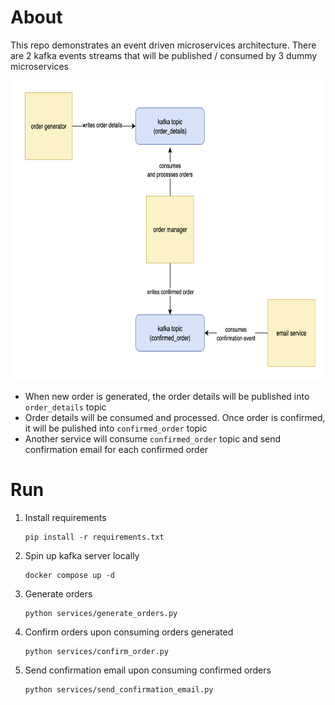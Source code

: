 # About

This repo demonstrates an event driven microservices architecture. There are 2 kafka events streams that will be published / consumed by 3 dummy microservices

<img src="asset/design.png" width="680" height="480">

- When new order is generated, the order details will be published into `order_details` topic
- Order details will be consumed and processed. Once order is confirmed, it will be pulished into `confirmed_order` topic
- Another service will consume `confirmed_order` topic and send confirmation email for each confirmed order

# Run

1. Install requirements
   ```shell
   pip install -r requirements.txt
   ```
2. Spin up kafka server locally
   ```shell
   docker compose up -d
   ```
3. Generate orders
   ```shell
   python services/generate_orders.py
   ```
4. Confirm orders upon consuming orders generated
   ```shell
   python services/confirm_order.py
   ```
5. Send confirmation email upon consuming confirmed orders
   ```shell
   python services/send_confirmation_email.py
   ```
